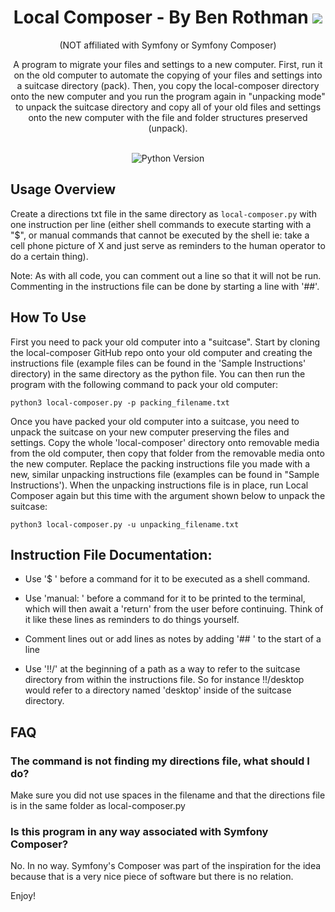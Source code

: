<h1 align="center">Local Composer - By Ben Rothman
	<img src="https://img.shields.io/static/v1?ConciergeWPVersion=&message=v1.0.0&label=&color=999&style=flat-square"><br />
</h1>
<p align="center">
	(NOT affiliated with Symfony or Symfony Composer)
</p>

<p align="center">A program to migrate your files and settings to a new computer. First, run it on the old computer to automate the copying of your files and settings into a suitcase directory (pack). Then, you copy the local-composer directory onto the new computer and you run the program again in "unpacking mode" to unpack the suitcase directory and copy all of your old files and settings onto the new computer with the file and folder structures preserved (unpack).</p>
<p align="center">
	<br />
	<img src="https://img.shields.io/badge/python-v3.7-blue" alt="Python Version">
</p>

## Usage Overview
Create a directions txt file in the same directory as `local-composer.py` with one instruction per line (either shell commands to execute starting with a "$", or manual commands that cannot be executed by the shell ie: take a cell phone picture of X and just serve as reminders to the human operator to do a certain thing).

Note: As with all code, you can comment out a line so that it will not be run.  Commenting in the instructions file can be done by starting a line with '##'.

## How To Use
First you need to pack your old computer into a "suitcase".  Start by cloning the local-composer GitHub repo onto your old computer and creating the instructions file (example files can be found in the 'Sample Instructions' directory) in the same directory as the python file. You can then run the program with the following command to pack your old computer:

`python3 local-composer.py -p packing_filename.txt`

Once you have packed your old computer into a suitcase, you need to unpack the suitcase on your new computer preserving the files and settings.  Copy the whole 'local-composer' directory onto removable media from the old computer, then copy that folder from the removable media onto the new computer. Replace the packing instructions file you made with a new, similar unpacking instructions file (examples can be found in "Sample Instructions').  When the unpacking instructions file is in place, run Local Composer again but this time with the argument shown below to unpack the suitcase:

`python3 local-composer.py -u unpacking_filename.txt`

## Instruction File Documentation:
- Use '$ ' before a command for it to be executed as a shell command.

- Use 'manual: ' before a command for it to be printed to the terminal, which will then await a 'return' from the user before continuing.  Think of it like these lines as reminders to do things yourself.

- Comment lines out or add lines as notes by adding '## ' to the start of a line

- Use '!!/' at the beginning of a path as a way to refer to the suitcase directory from within the instructions file.  So for instance !!/desktop would refer to a directory named 'desktop' inside of the suitcase directory.

## FAQ
### The command is not finding my directions file, what should I do?
Make sure you did not use spaces in the filename and that the directions file is in the same folder as local-composer.py

### Is this program in any way associated with Symfony Composer?
No.  In no way.  Symfony's Composer was part of the inspiration for the idea because that is a very nice piece of software but there is no relation.

Enjoy!
